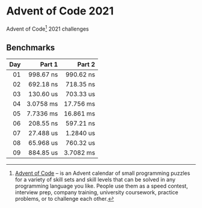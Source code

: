 # Advent of Code 2021

Advent of Code[^aoc] 2021 challenges

## Benchmarks

| Day |      Part 1 |     Part 2 |
| --: | ----------: | ---------: |
|  01 | 998.67 ns | 990.62 ns |
|  02 | 692.18 ns | 718.35 ns |
|  03 | 130.60 us | 703.33 us |
|  04 | 3.0758 ms | 17.756 ms |
|  05 | 7.7336 ms | 16.861 ms |
|  06 | 208.55 ns | 597.21 ns |
|  07 | 27.488 us | 1.2840 us |
|  08 | 65.968 us | 760.32 us |
|  09 | 884.85 us | 3.7082 ms |

[^aoc]: [Advent of Code][aoc] – is an Advent calendar of small programming puzzles for a variety of skill sets and skill levels that can be solved in any programming language you like. People use them as a speed contest, interview prep, company training, university coursework, practice problems, or to challenge each other.

[aoc]: https://adventofcode.com
